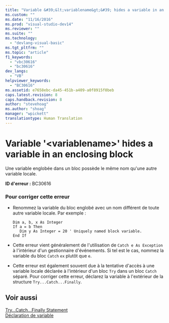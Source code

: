 ```yaml
---
title: "Variable &#39;&lt;variablename&gt;&#39; hides a variable in an enclosing block | Microsoft Docs"
ms.custom: ""
ms.date: "11/16/2016"
ms.prod: "visual-studio-dev14"
ms.reviewer: ""
ms.suite: ""
ms.technology: 
  - "devlang-visual-basic"
ms.tgt_pltfrm: ""
ms.topic: "article"
f1_keywords: 
  - "vbc30616"
  - "bc30616"
dev_langs: 
  - "VB"
helpviewer_keywords: 
  - "BC30616"
ms.assetid: e7658ebc-da45-451b-a409-a0f8915f0beb
caps.latest.revision: 8
caps.handback.revision: 8
author: "stevehoag"
ms.author: "shoag"
manager: "wpickett"
translationtype: Human Translation
---
```

# Variable &#39;&lt;variablename&gt;&#39; hides a variable in an enclosing block
Une variable englobée dans un bloc possède le même nom qu'une autre variable locale.  
  
 **ID d'erreur :** BC30616  
  
### Pour corriger cette erreur  
  
-   Renommez la variable du bloc englobé avec un nom différent de toute autre variable locale.  Par exemple :  
  
    ```  
    Dim a, b, x As Integer  
    If a = b Then  
       Dim y As Integer = 20 ' Uniquely named block variable.  
    End If  
    ```  
  
-   Cette erreur vient généralement de l'utilisation de `Catch e As Exception` à l'intérieur d'un gestionnaire d'événements.  Si tel est le cas, nommez la variable du bloc `Catch` `ex` plutôt que `e`.  
  
-   Cette erreur est également souvent due à la tentative d'accès à une variable locale déclarée à l'intérieur d'un bloc `Try` dans un bloc `Catch` séparé.  Pour corriger cette erreur, déclarez la variable à l'extérieur de la structure `Try...Catch...Finally`.  
  
## Voir aussi  
 [Try...Catch...Finally Statement](../../../visual-basic/language-reference/statements/try-catch-finally-statement.md)   
 [Déclaration de variable](../../../visual-basic/programming-guide/language-features/variables/variable-declaration.md)